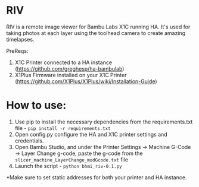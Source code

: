 # RIV
RIV is a remote image viewer for Bambu Labs X1C running HA. It's used for taking photos at each layer using the toolhead camera to create amazing timelapses.

PreReqs:
1) X1C Printer connected to a HA instance (https://github.com/greghesp/ha-bambulab)
2) X1Plus Firmware installed on your X1C Printer (https://github.com/X1Plus/X1Plus/wiki/Installation-Guide)

# How to use:
1) Use pip to install the necessary dependencies from the requirements.txt file - `pip install -r requirements.txt`
2) Open config.py configure the HA and X1C printer settings and credentials.
3) Open Bambu Studio, and under the Printer Settings -> Machine G-Code -> Layer Change g-code, paste the g-code from the `slicer_machine_LayerChange_modGcode.txt` file
4) Launch the script - `python bhmi_riv-0.1.py`


*Make sure to set static addresses for both your printer and HA instance.
